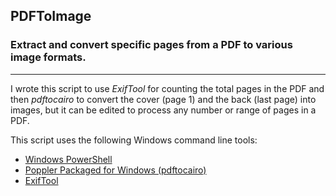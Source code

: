 ## PDFToImage
### Extract and convert specific pages from a PDF to various image formats.
---
I wrote this script to use _ExifTool_ for counting the total pages in the PDF and then _pdftocairo_ to convert the cover (page 1) and the back (last page) into images, but it can be edited to process any number or range of pages in a PDF.

This script uses the following Windows command line tools:
- [Windows PowerShell](https://en.wikipedia.org/wiki/PowerShell)
- [Poppler Packaged for Windows (pdftocairo)](https://github.com/oschwartz10612/poppler-windows)
- [ExifTool](https://exiftool.org/)